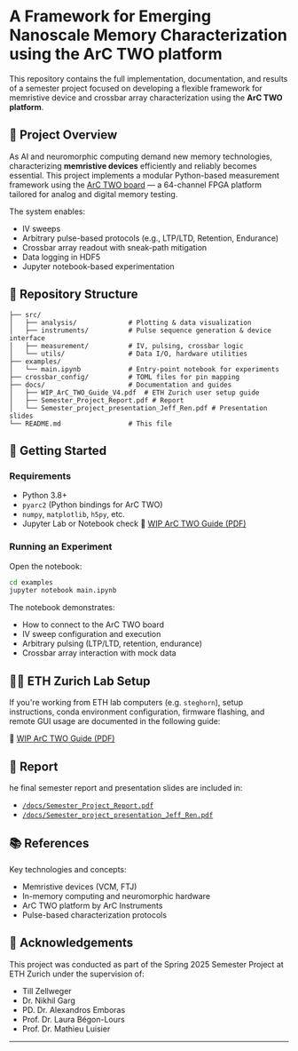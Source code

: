 # A Framework for Emerging Nanoscale Memory Characterization using the ArC TWO platform

This repository contains the full implementation, documentation, and results of a semester project focused on developing a flexible framework for memristive device and crossbar array characterization using the **ArC TWO platform**.

## 🧠 Project Overview

As AI and neuromorphic computing demand new memory technologies, characterizing **memristive devices** efficiently and reliably becomes essential. This project implements a modular Python-based measurement framework using the [ArC TWO board](https://arc-instruments.com/) — a 64-channel FPGA platform tailored for analog and digital memory testing.

The system enables:
- IV sweeps
- Arbitrary pulse-based protocols (e.g., LTP/LTD, Retention, Endurance)
- Crossbar array readout with sneak-path mitigation
- Data logging in HDF5
- Jupyter notebook-based experimentation

## 📁 Repository Structure

```plaintext
├── src/
│   ├── analysis/             # Plotting & data visualization
│   ├── instruments/          # Pulse sequence generation & device interface
│   ├── measurement/          # IV, pulsing, crossbar logic
│   └── utils/                # Data I/O, hardware utilities
├── examples/
│   └── main.ipynb            # Entry-point notebook for experiments
├── crossbar_config/          # TOML files for pin mapping
├── docs/                     # Documentation and guides
│   ├── WIP_ArC_TWO_Guide_V4.pdf  # ETH Zurich user setup guide
│   ├── Semester_Project_Report.pdf # Report
│   └── Semester_project_presentation_Jeff_Ren.pdf # Presentation slides
└── README.md                 # This file
```

## 🚀 Getting Started

### Requirements

- Python 3.8+
- `pyarc2` (Python bindings for ArC TWO)
- `numpy`, `matplotlib`, `h5py`, etc.
- Jupyter Lab or Notebook
check 📄 [WIP ArC TWO Guide (PDF)](./docs/WIP_ArC_TWO_Guide.pdf)

### Running an Experiment

Open the notebook:
```bash
cd examples
jupyter notebook main.ipynb
```

The notebook demonstrates:
- How to connect to the ArC TWO board
- IV sweep configuration and execution
- Arbitrary pulsing (LTP/LTD, retention, endurance)
- Crossbar array interaction with mock data

## 🧑‍💻 ETH Zurich Lab Setup

If you're working from ETH lab computers (e.g. `steghorn`), setup instructions, conda environment configuration, firmware flashing, and remote GUI usage are documented in the following guide:

📄 [WIP ArC TWO Guide (PDF)](./docs/WIP_ArC_TWO_Guide.pdf)

## 📝 Report
he final semester report and presentation slides are included in:
- [`/docs/Semester_Project_Report.pdf`](./docs/Semester_Project_Report.pdf)
- [`/docs/Semester_project_presentation_Jeff_Ren.pdf`](./docs/Semester_project_presentation_Jeff_Ren.pdf)

## 📚 References

Key technologies and concepts:
- Memristive devices (VCM, FTJ)
- In-memory computing and neuromorphic hardware
- ArC TWO platform by ArC Instruments
- Pulse-based characterization protocols

## 🤝 Acknowledgements

This project was conducted as part of the Spring 2025 Semester Project at ETH Zurich under the supervision of:

- Till Zellweger  
- Dr. Nikhil Garg  
- PD. Dr. Alexandros Emboras  
- Prof. Dr. Laura Bégon-Lours  
- Prof. Dr. Mathieu Luisier

---
